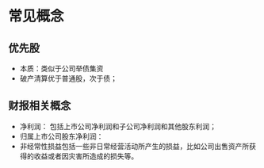 # 常见概念
## 优先股
* 本质：类似于公司举债集资
* 破产清算优于普通股，次于债；
## 财报相关概念
* 净利润： 包括上市公司净利润和子公司净利润和其他股东利润；
* 归属上市公司股东净利润： 
* 非经常性损益包括一些非日常经营活动所产生的损益，比如公司出售资产所获得的收益或者因灾害所造成的损失等。